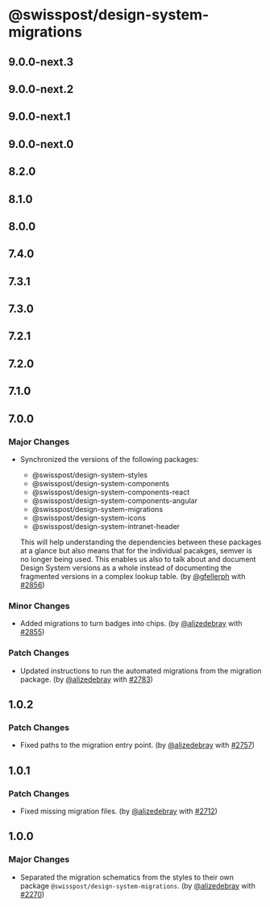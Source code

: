 # @swisspost/design-system-migrations

## 9.0.0-next.3

## 9.0.0-next.2

## 9.0.0-next.1

## 9.0.0-next.0

## 8.2.0

## 8.1.0

## 8.0.0

## 7.4.0

## 7.3.1

## 7.3.0

## 7.2.1

## 7.2.0

## 7.1.0

## 7.0.0

### Major Changes

- Synchronized the versions of the following packages:

  - @swisspost/design-system-styles
  - @swisspost/design-system-components
  - @swisspost/design-system-components-react
  - @swisspost/design-system-components-angular
  - @swisspost/design-system-migrations
  - @swisspost/design-system-icons
  - @swisspost/design-system-intranet-header

  This will help understanding the dependencies between these packages at a glance but also means that for the individual pacakges, semver is no longer being used. This enables us also to talk about and document Design System versions as a whole instead of documenting the fragmented versions in a complex lookup table. (by [@gfellerph](https://github.com/gfellerph) with [#2856](https://github.com/swisspost/design-system/pull/2856))

### Minor Changes

- Added migrations to turn badges into chips. (by [@alizedebray](https://github.com/alizedebray) with [#2855](https://github.com/swisspost/design-system/pull/2855))

### Patch Changes

- Updated instructions to run the automated migrations from the migration package. (by [@alizedebray](https://github.com/alizedebray) with [#2783](https://github.com/swisspost/design-system/pull/2783))

## 1.0.2

### Patch Changes

- Fixed paths to the migration entry point. (by [@alizedebray](https://github.com/alizedebray) with [#2757](https://github.com/swisspost/design-system/pull/2757))

## 1.0.1

### Patch Changes

- Fixed missing migration files. (by [@alizedebray](https://github.com/alizedebray) with [#2712](https://github.com/swisspost/design-system/pull/2712))

## 1.0.0

### Major Changes

- Separated the migration schematics from the styles to their own package `@swisspost/design-system-migrations`. (by [@alizedebray](https://github.com/alizedebray) with [#2270](https://github.com/swisspost/design-system/pull/2270))
